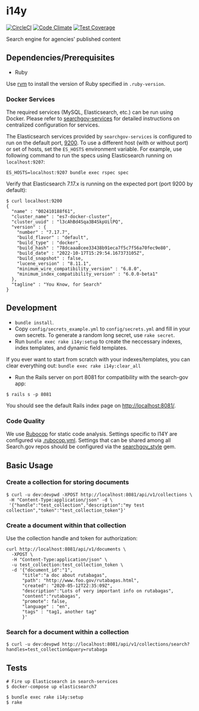 i14y
====

[![CircleCI](https://circleci.com/gh/GSA/i14y.svg?style=shield)](https://circleci.com/gh/GSA/i14y)
[![Code Climate](https://codeclimate.com/github/GSA/i14y/badges/gpa.svg)](https://codeclimate.com/github/GSA/i14y)
[![Test Coverage](https://codeclimate.com/github/GSA/i14y/badges/coverage.svg)](https://codeclimate.com/github/GSA/i14y)

Search engine for agencies' published content

## Dependencies/Prerequisites

* Ruby

Use [rvm](https://rvm.io/) to install the version of Ruby specified in `.ruby-version`.

### Docker Services

The required services (MySQL, Elasticsearch, etc.) can be run using Docker. Please refer to [searchgov-services](https://github.com/GSA/search-services) for detailed instructions on centralized configuration for services.

The Elasticsearch services provided by `searchgov-services` is configured to run on the default port, [9200](http://localhost:9200/). To use a different host (with or without port) or set of hosts, set the `ES_HOSTS` environment variable. For example, use following command to run the specs using Elasticsearch running on `localhost:9207`:

    ES_HOSTS=localhost:9207 bundle exec rspec spec

Verify that Elasticsearch 7.17.x is running on the expected port (port 9200 by default):

```
$ curl localhost:9200
{
  "name" : "002410188f61",
  "cluster_name" : "es7-docker-cluster",
  "cluster_uuid" : "l3cAhBd4Sqa3B4SkpUilPQ",
  "version" : {
    "number" : "7.17.7",
    "build_flavor" : "default",
    "build_type" : "docker",
    "build_hash" : "78dcaaa8cee33438b91eca7f5c7f56a70fec9e80",
    "build_date" : "2022-10-17T15:29:54.167373105Z",
    "build_snapshot" : false,
    "lucene_version" : "8.11.1",
    "minimum_wire_compatibility_version" : "6.8.0",
    "minimum_index_compatibility_version" : "6.0.0-beta1"
  },
  "tagline" : "You Know, for Search"
}
```

## Development

- `bundle install`.
- Copy `config/secrets_example.yml` to `config/secrets.yml` and fill in your own secrets. To generate a random long secret, use `rake secret`.
- Run `bundle exec rake i14y:setup` to create the neccessary indexes, index templates, and dynamic field templates.

If you ever want to start from scratch with your indexes/templates, you can clear everything out:
`bundle exec rake i14y:clear_all`

- Run the Rails server on port 8081 for compatibility with the
  search-gov app:
```
$ rails s -p 8081
```

You should see the default Rails index page on [http://localhost:8081/](http://localhost:8081/).

### Code Quality

We use [Rubocop](https://rubocop.org/) for static code analysis. Settings specific to I14Y are configured via [.rubocop.yml](.rubocop.yml). Settings that can be shared among all Search.gov repos should be configured via the [searchgov_style](https://github.com/GSA/searchgov_style) gem.

## Basic Usage

### Create a collection for storing documents
```
$ curl -u dev:devpwd -XPOST http://localhost:8081/api/v1/collections \
 -H "Content-Type:application/json" -d \
 '{"handle":"test_collection","description":"my test collection","token":"test_collection_token"}'
```

### Create a document within that collection
Use the collection handle and token for authorization:

```
curl http://localhost:8081/api/v1/documents \
  -XPOST \
  -H "Content-Type:application/json" \
  -u test_collection:test_collection_token \
  -d '{"document_id":"1",
      "title":"a doc about rutabagas",
      "path": "http://www.foo.gov/rutabagas.html",
      "created": "2020-05-12T22:35:09Z",
      "description":"Lots of very important info on rutabagas",
      "content":"rutabagas",
      "promote": false,
      "language" : "en",
      "tags" : "tag1, another tag"
      }'
```

### Search for a document within a collection
```
$ curl -u dev:devpwd http://localhost:8081/api/v1/collections/search?handles=test_collection&query=rutabaga
```

## Tests
```
# Fire up Elasticsearch in search-services
$ docker-compose up elasticsearch7

$ bundle exec rake i14y:setup
$ rake
```
